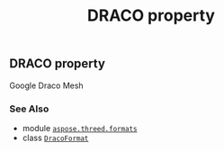 ﻿---
title: DRACO property
second_title: Aspose.3D for Python via .NET API References
description: 
type: docs
weight: 150
url: /aspose.threed.formats/dracoformat/draco/
is_root: false
---

## DRACO property


Google Draco Mesh

### See Also
* module [`aspose.threed.formats`](../../)
* class [`DracoFormat`](/3d/python-net/aspose.threed.formats/dracoformat)
